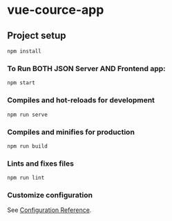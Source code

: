 # vue-cource-app

## Project setup

```
npm install
```

### To Run BOTH JSON Server AND Frontend app:

```
npm start
```

### Compiles and hot-reloads for development

```
npm run serve
```

### Compiles and minifies for production

```
npm run build
```

### Lints and fixes files

```
npm run lint
```

### Customize configuration

See [Configuration Reference](https://cli.vuejs.org/config/).
